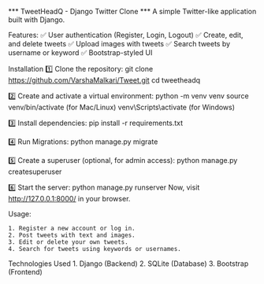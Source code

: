 *** TweetHeadQ - Django Twitter Clone ***
A simple Twitter-like application built with Django.


Features: 
✅ User authentication (Register, Login, Logout)
✅ Create, edit, and delete tweets
✅ Upload images with tweets
✅ Search tweets by username or keyword
✅ Bootstrap-styled UI


Installation
1️⃣ Clone the repository: 
    git clone https://github.com/VarshaMalkari/Tweet.git
    cd tweetheadq


2️⃣ Create and activate a virtual environment: 
    python -m venv venv
    source venv/bin/activate   (for Mac/Linux)
    venv\Scripts\activate  (for Windows)


3️⃣ Install dependencies: 
    pip install -r requirements.txt


4️⃣ Run Migrations: 
    python manage.py migrate


5️⃣ Create a superuser (optional, for admin access): 
    python manage.py createsuperuser


6️⃣ Start the server: 
    python manage.py runserver
    Now, visit http://127.0.0.1:8000/ in your browser.


Usage:

    1. Register a new account or log in.
    2. Post tweets with text and images.
    3. Edit or delete your own tweets.
    4. Search for tweets using keywords or usernames.


Technologies Used
    1. Django (Backend)
    2. SQLite (Database)
    3. Bootstrap (Frontend)

